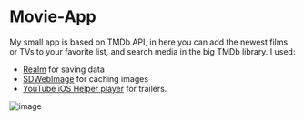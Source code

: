 # Movie-App

My small app is based on TMDb API, in here you can add the newest films or TVs to your favorite list, and search media in the big TMDb library. I used:
- [Realm](https://github.com/realm/realm-swift) for saving data
- [SDWebImage](https://github.com/SDWebImage/SDWebImage) for caching images
- [YouTube iOS Helper player](https://github.com/youtube/youtube-ios-player-helper) for trailers.


![image](https://user-images.githubusercontent.com/99028430/191611700-4b54c828-a6a3-4eac-8547-75546cc6e5d6.png)


